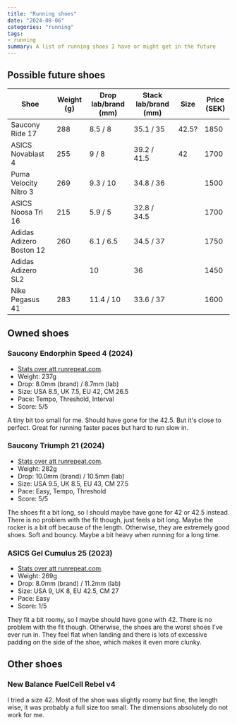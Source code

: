 ```yaml
---
title: "Running shoes"
date: "2024-08-06"
categories: "running"
tags:
- running
summary: A list of running shoes I have or might get in the future
---
```


## Possible future shoes

| Shoe                     | Weight (g) | Drop lab/brand (mm) | Stack lab/brand (mm) | Size  | Price (SEK) |
|--------------------------|------------|---------------------|----------------------|-------|-------------|
| Saucony Ride 17          | 288        | 8.5 / 8             | 35.1 / 35            | 42.5? | 1850        |
| ASICS Novablast 4        | 255        | 9 / 8               | 39.2 / 41.5          | 42    | 1700        |
| Puma Velocity Nitro 3    | 269        | 9.3 / 10            | 34.8 / 36            |       | 1500        |
| ASICS Noosa Tri 16       | 215        | 5.9 / 5             | 32.8 / 34.5          |       | 1700        |
| Adidas Adizero Boston 12 | 260        | 6.1 / 6.5           | 34.5 / 37            |       | 1750        |
| Adidas Adizero SL2       |            | 10                  | 36                   |       | 1450        |
| Nike Pegasus 41          | 283        | 11.4 / 10           | 33.6 / 37            |       | 1600        |

## Owned shoes

### Saucony Endorphin Speed 4 (2024)

- [Stats over att runrepeat.com](https://runrepeat.com/saucony-endorphin-speed-4).
- Weight: 237g
- Drop: 8.0mm (brand) / 8.7mm (lab)
- Size: USA 8.5, UK 7.5, EU 42, CM 26.5
- Pace: Tempo, Threshold, Interval
- Score: 5/5

A tiny bit too small for me. Should have gone for the 42.5. But it's close to perfect.
Great for running faster paces but hard to run slow in.

### Saucony Triumph 21 (2024)

- [Stats over att runrepeat.com](https://runrepeat.com/saucony-triumph-21).
- Weight: 282g
- Drop: 10.0mm (brand) / 10.5mm (lab)
- Size: USA 9.5, UK 8.5, EU 43, CM 27.5
- Pace: Easy, Tempo, Threshold
- Score: 5/5

The shoes fit a bit long, so I should maybe have gone for 42 or 42.5 instead. There
is no problem with the fit though, just feels a bit long. Maybe the rocker is a bit off because of the
length. Otherwise, they are extremely good shoes. Soft and bouncy. Maybe a bit
heavy when running for a long time.

### ASICS Gel Cumulus 25 (2023)

- [Stats over att runrepeat.com](https://runrepeat.com/asics-gel-cumulus-25).
- Weight: 269g
- Drop: 8.0mm (brand) / 11.2mm (lab)
- Size: USA 9, UK 8, EU 42.5, CM 27
- Pace: Easy
- Score: 1/5

They fit a bit roomy, so I maybe should have gone with 42. There is no problem
with the fit though. Otherwise, the shoes are the worst shoes I've ever run in.
They feel flat when landing and there is lots of excessive padding on the side
of the shoe, which makes it even more clunky.

## Other shoes

### New Balance FuelCell Rebel v4

I tried a size 42. Most of the shoe was slightly roomy but fine, the length
wise, it was probably a full size too small. The dimensions absolutely do not work
for me.

